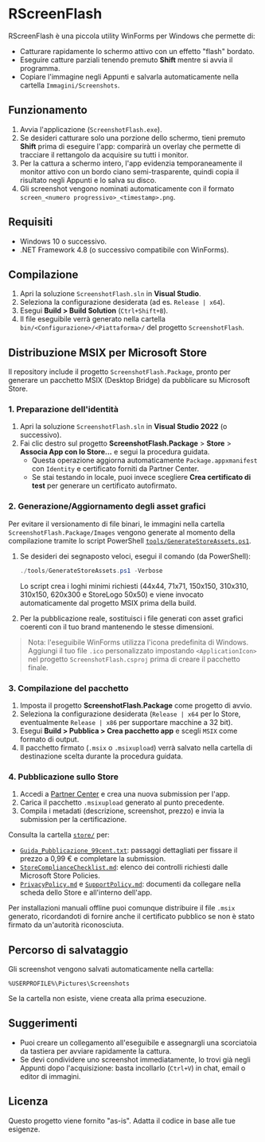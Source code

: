 # RScreenFlash

RScreenFlash è una piccola utility WinForms per Windows che permette di:

- Catturare rapidamente lo schermo attivo con un effetto "flash" bordato.
- Eseguire catture parziali tenendo premuto **Shift** mentre si avvia il programma.
- Copiare l'immagine negli Appunti e salvarla automaticamente nella cartella `Immagini/Screenshots`.

## Funzionamento

1. Avvia l'applicazione (`ScreenshotFlash.exe`).
2. Se desideri catturare solo una porzione dello schermo, tieni premuto **Shift** prima di eseguire l'app: comparirà un overlay che permette di tracciare il rettangolo da acquisire su tutti i monitor.
3. Per la cattura a schermo intero, l'app evidenzia temporaneamente il monitor attivo con un bordo ciano semi-trasparente, quindi copia il risultato negli Appunti e lo salva su disco.
4. Gli screenshot vengono nominati automaticamente con il formato `screen_<numero progressivo>_<timestamp>.png`.

## Requisiti

- Windows 10 o successivo.
- .NET Framework 4.8 (o successivo compatibile con WinForms).

## Compilazione

1. Apri la soluzione `ScreenshotFlash.sln` in **Visual Studio**.
2. Seleziona la configurazione desiderata (ad es. `Release | x64`).
3. Esegui **Build > Build Solution** (`Ctrl+Shift+B`).
4. Il file eseguibile verrà generato nella cartella `bin/<Configurazione>/<Piattaforma>/` del progetto `ScreenshotFlash`.

## Distribuzione MSIX per Microsoft Store

Il repository include il progetto `ScreenshotFlash.Package`, pronto per generare un pacchetto MSIX (Desktop Bridge) da pubblicare su Microsoft Store.

### 1. Preparazione dell'identità

1. Apri la soluzione `ScreenshotFlash.sln` in **Visual Studio 2022** (o successivo).
2. Fai clic destro sul progetto **ScreenshotFlash.Package** > **Store** > **Associa App con lo Store...** e segui la procedura guidata.
   - Questa operazione aggiorna automaticamente `Package.appxmanifest` con `Identity` e certificato forniti da Partner Center.
   - Se stai testando in locale, puoi invece scegliere **Crea certificato di test** per generare un certificato autofirmato.

### 2. Generazione/Aggiornamento degli asset grafici

Per evitare il versionamento di file binari, le immagini nella cartella `ScreenshotFlash.Package/Images` vengono generate al momento della compilazione tramite lo script PowerShell [`tools/GenerateStoreAssets.ps1`](tools/GenerateStoreAssets.ps1).

1. Se desideri dei segnaposto veloci, esegui il comando (da PowerShell):

   ```powershell
   ./tools/GenerateStoreAssets.ps1 -Verbose
   ```

   Lo script crea i loghi minimi richiesti (44x44, 71x71, 150x150, 310x310, 310x150, 620x300 e StoreLogo 50x50) e viene invocato automaticamente dal progetto MSIX prima della build.
2. Per la pubblicazione reale, sostituisci i file generati con asset grafici coerenti con il tuo brand mantenendo le stesse dimensioni.

> Nota: l'eseguibile WinForms utilizza l'icona predefinita di Windows. Aggiungi il tuo file `.ico` personalizzato impostando `<ApplicationIcon>` nel progetto `ScreenshotFlash.csproj` prima di creare il pacchetto finale.

### 3. Compilazione del pacchetto

1. Imposta il progetto **ScreenshotFlash.Package** come progetto di avvio.
2. Seleziona la configurazione desiderata (`Release | x64` per lo Store, eventualmente `Release | x86` per supportare macchine a 32 bit).
3. Esegui **Build > Pubblica > Crea pacchetto app** e scegli `MSIX` come formato di output.
4. Il pacchetto firmato (`.msix` o `.msixupload`) verrà salvato nella cartella di destinazione scelta durante la procedura guidata.

### 4. Pubblicazione sullo Store

1. Accedi a [Partner Center](https://partner.microsoft.com/dashboard) e crea una nuova submission per l'app.
2. Carica il pacchetto `.msixupload` generato al punto precedente.
3. Compila i metadati (descrizione, screenshot, prezzo) e invia la submission per la certificazione.

Consulta la cartella [`store/`](store) per:

- [`Guida_Pubblicazione_99cent.txt`](store/Guida_Pubblicazione_99cent.txt): passaggi dettagliati per fissare il prezzo a 0,99 € e completare la submission.
- [`StoreComplianceChecklist.md`](store/StoreComplianceChecklist.md): elenco dei controlli richiesti dalle Microsoft Store Policies.
- [`PrivacyPolicy.md`](store/PrivacyPolicy.md) e [`SupportPolicy.md`](store/SupportPolicy.md): documenti da collegare nella scheda dello Store e all'interno dell'app.

Per installazioni manuali offline puoi comunque distribuire il file `.msix` generato, ricordandoti di fornire anche il certificato pubblico se non è stato firmato da un'autorità riconosciuta.

## Percorso di salvataggio

Gli screenshot vengono salvati automaticamente nella cartella:

```
%USERPROFILE%\Pictures\Screenshots
```

Se la cartella non esiste, viene creata alla prima esecuzione.

## Suggerimenti

- Puoi creare un collegamento all'eseguibile e assegnargli una scorciatoia da tastiera per avviare rapidamente la cattura.
- Se devi condividere uno screenshot immediatamente, lo trovi già negli Appunti dopo l'acquisizione: basta incollarlo (`Ctrl+V`) in chat, email o editor di immagini.

## Licenza

Questo progetto viene fornito "as-is". Adatta il codice in base alle tue esigenze.
